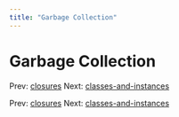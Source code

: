 ```yaml
---
title: "Garbage Collection"
---
```


# Garbage Collection

Prev: [closures](closures.md)
Next: [classes-and-instances](classes-and-instances.md)

Prev: [closures](closures.md)
Next: [classes-and-instances](classes-and-instances.md)

